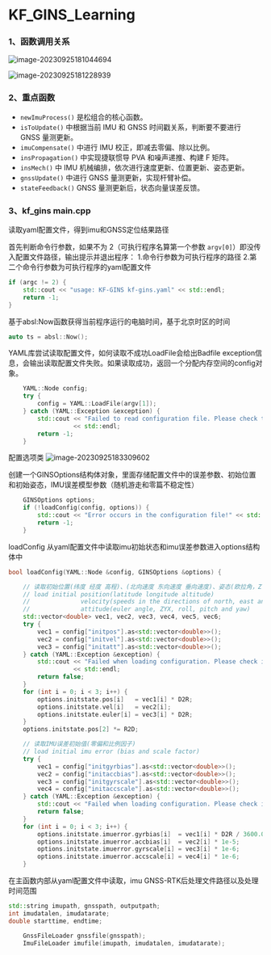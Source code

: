 # KF_GINS_Learning

### 1、函数调用关系
![image-20230925181044694](https://pic-bed-1316053657.cos.ap-nanjing.myqcloud.com/img/image-20230925181044694.png)

![image-20230925181228939](https://pic-bed-1316053657.cos.ap-nanjing.myqcloud.com/img/image-20230925181228939.png)

### 2、重点函数

* `newImuProcess()` 是松组合的核心函数。
* `isToUpdate()` 中根据当前 IMU 和 GNSS 时间戳关系，判断要不要进行 GNSS 量测更新。
* `imuCompensate()` 中进行 IMU 校正，即减去零偏、除以比例。
* `insPropagation()` 中实现捷联惯导 PVA 和噪声递推、构建 F 矩阵。
* `insMech()` 中 IMU 机械编排，依次进行速度更新、位置更新、姿态更新。
* `gnssUpdate()` 中进行 GNSS 量测更新，实现杆臂补偿。
* `stateFeedback()` GNSS 量测更新后，状态向量误差反馈。

### 3、kf_gins main.cpp
读取yaml配置文件，得到imu和GNSS定位结果路径

首先判断命令行参数，如果不为 2（可执行程序名算第一个参数 `argv[0]`）即没传入配置文件路径，输出提示并退出程序：
1.命令行参数为可执行程序的路径 2.第二个命令行参数为可执行程序的yaml配置文件

```cpp
if (argc != 2) {
    std::cout << "usage: KF-GINS kf-gins.yaml" << std::endl;
    return -1;
}
```

基于absl:Now函数获得当前程序运行的电脑时间，基于北京时区的时间
```cpp
auto ts = absl::Now();
```

YAML库尝试读取配置文件，如何读取不成功LoadFile会给出Badfile exception信息，会输出读取配置文件失败。如果读取成功，返回一个分配内存空间的config对象。
```cpp
    YAML::Node config;
    try {
        config = YAML::LoadFile(argv[1]);
    } catch (YAML::Exception &exception) {
        std::cout << "Failed to read configuration file. Please check the path and format of the configuration file!"
                  << std::endl;
        return -1;
    }
```

配置选项类
![image-20230925183309602](https://pic-bed-1316053657.cos.ap-nanjing.myqcloud.com/img/image-20230925183309602.png)

创建一个GINSOptions结构体对象，里面存储配置文件中的误差参数、初始位置和初始姿态，IMU误差模型参数（随机游走和零篇不稳定性）
```cpp
    GINSOptions options;
    if (!loadConfig(config, options)) {
        std::cout << "Error occurs in the configuration file!" << std::endl;
        return -1;
    }
```

loadConfig 从yaml配置文件中读取imu初始状态和imu误差参数进入options结构体中
```cpp
bool loadConfig(YAML::Node &config, GINSOptions &options) {

    // 读取初始位置(纬度 经度 高程)、(北向速度 东向速度 垂向速度)、姿态(欧拉角，ZYX旋转顺序, 横滚角、俯仰角、航向角)
    // load initial position(latitude longitude altitude)
    //              velocity(speeds in the directions of north, east and down)
    //              attitude(euler angle, ZYX, roll, pitch and yaw)
    std::vector<double> vec1, vec2, vec3, vec4, vec5, vec6;
    try {
        vec1 = config["initpos"].as<std::vector<double>>();
        vec2 = config["initvel"].as<std::vector<double>>();
        vec3 = config["initatt"].as<std::vector<double>>();
    } catch (YAML::Exception &exception) {
        std::cout << "Failed when loading configuration. Please check initial position, velocity, and attitude!"
                  << std::endl;
        return false;
    }
    for (int i = 0; i < 3; i++) {
        options.initstate.pos[i]   = vec1[i] * D2R;
        options.initstate.vel[i]   = vec2[i];
        options.initstate.euler[i] = vec3[i] * D2R;
    }
    options.initstate.pos[2] *= R2D;

    // 读取IMU误差初始值(零偏和比例因子)
    // load initial imu error (bias and scale factor)
    try {
        vec1 = config["initgyrbias"].as<std::vector<double>>();
        vec2 = config["initaccbias"].as<std::vector<double>>();
        vec3 = config["initgyrscale"].as<std::vector<double>>();
        vec4 = config["initaccscale"].as<std::vector<double>>();
    } catch (YAML::Exception &exception) {
        std::cout << "Failed when loading configuration. Please check initial IMU error!" << std::endl;
        return false;
    }
    for (int i = 0; i < 3; i++) {
        options.initstate.imuerror.gyrbias[i]  = vec1[i] * D2R / 3600.0;
        options.initstate.imuerror.accbias[i]  = vec2[i] * 1e-5;
        options.initstate.imuerror.gyrscale[i] = vec3[i] * 1e-6;
        options.initstate.imuerror.accscale[i] = vec4[i] * 1e-6;
    }
```

在主函数内部从yaml配置文件中读取，imu GNSS-RTK后处理文件路径以及处理时间范围
```cpp
std::string imupath, gnsspath, outputpath;
int imudatalen, imudatarate;
double starttime, endtime;
```

```cpp
    GnssFileLoader gnssfile(gnsspath);
    ImuFileLoader imufile(imupath, imudatalen, imudatarate);
```
